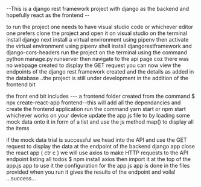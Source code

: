 --This is a django rest framework project with django as the backend and hopefully react as the frontend --

to run the project one needs to have visual studio code or whichever editor one prefers 
clone the project and open it on visual studio
on the terminal install django 
next install a virtual environment using pipenv then activate the virtual environment using pipenv shell
install djangorestframework and django-cors-headers
run the project on the terminal using the command python manage.py runserver
then navigate to the api page coz there was no webpage created to display the GET request 
you can now view the endpoints of the django rest framework created and the details as added in the database
..the project is still under development in the addition of the frontend bit

the front end bit includes ---
a frontend folder created from the command 
$ npx create-react-app frontend--this will add all the dependancies and create the frontend application 
run the command yarn start or npm start whichever works on your device
update the app.js file to by loading some mock data onto it in form of a list and use the js method map() to display all the items 

if the mock data trial is successful we head into the API and use the GET request to display the data at the endpoint of the backend django app
close the react app ( ctr c ) 
we will use axios to make HTTP requests to the API endpoint listing all todos 
$ npm install axios then import it at the top of the app.js app to use it 
the configuration for the app.js app is done in the files provided 
when you run it  gives the results of the endpoint and voila!
...success...

